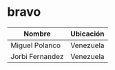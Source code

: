 # bravo


| Nombre | Ubicación |
| ------ | ------ |
| Miguel Polanco | Venezuela |
| Jorbi Fernandez | Venezuela |
